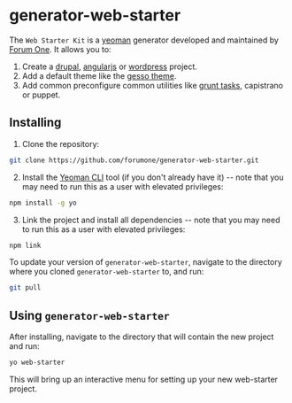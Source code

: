 # generator-web-starter

The ```Web Starter Kit``` is a [yeoman](http://yeoman.io/) generator developed and maintained by [Forum One](http://forumone.com/). It allows you to:

1. Create a [drupal](https://github.com/forumone/generator-web-starter-drupal), [angularjs](https://github.com/forumone/generator-web-starter-angularjs) or [wordpress](https://github.com/forumone/generator-web-starter-wordpress) project.
2. Add a default theme like the [gesso theme](https://github.com/forumone/generator-web-starter-gesso/).
3. Add common preconfigure common utilities like [grunt tasks](https://github.com/forumone/generator-web-starter-grunt/), capistrano or puppet.

## Installing
1. Clone the repository:
  ```sh
  git clone https://github.com/forumone/generator-web-starter.git
  ```

2. Install the [Yeoman CLI](https://github.com/yeoman/yo) tool (if you don't already have it) -- note that you may need to run this as a user with elevated privileges:
  ```sh
  npm install -g yo
  ```

3. Link the project and install all dependencies -- note that you may need to run this as a user with elevated privileges:
  ```sh
  npm link
  ```

To update your version of `generator-web-starter`, navigate to the directory where you cloned `generator-web-starter` to, and run:
```sh
git pull
```

## Using `generator-web-starter`
After installing, navigate to the directory that will contain the new project and run:
```sh
yo web-starter
```
This will bring up an interactive menu for setting up your new web-starter project.
